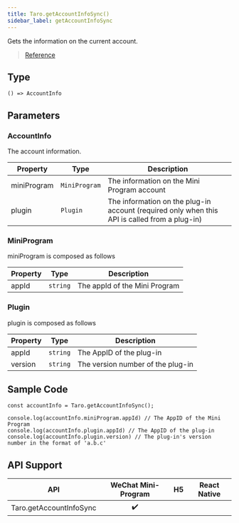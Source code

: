 ```yaml
---
title: Taro.getAccountInfoSync()
sidebar_label: getAccountInfoSync
---
```


Gets the information on the current account.

> [Reference](https://developers.weixin.qq.com/miniprogram/dev/api/open-api/account-info/wx.getAccountInfoSync.html)

## Type

```tsx
() => AccountInfo
```

## Parameters

### AccountInfo

The account information.

<table>
  <thead>
    <tr>
      <th>Property</th>
      <th>Type</th>
      <th>Description</th>
    </tr>
  </thead>
  <tbody>
    <tr>
      <td>miniProgram</td>
      <td><code>MiniProgram</code></td>
      <td>The information on the Mini Program account</td>
    </tr>
    <tr>
      <td>plugin</td>
      <td><code>Plugin</code></td>
      <td>The information on the plug-in account (required only when this API is called from a plug-in)</td>
    </tr>
  </tbody>
</table>

### MiniProgram

miniProgram is composed as follows

<table>
  <thead>
    <tr>
      <th>Property</th>
      <th>Type</th>
      <th>Description</th>
    </tr>
  </thead>
  <tbody>
    <tr>
      <td>appId</td>
      <td><code>string</code></td>
      <td>The appId of the Mini Program</td>
    </tr>
  </tbody>
</table>

### Plugin

plugin is composed as follows

<table>
  <thead>
    <tr>
      <th>Property</th>
      <th>Type</th>
      <th>Description</th>
    </tr>
  </thead>
  <tbody>
    <tr>
      <td>appId</td>
      <td><code>string</code></td>
      <td>The AppID of the plug-in</td>
    </tr>
    <tr>
      <td>version</td>
      <td><code>string</code></td>
      <td>The version number of the plug-in</td>
    </tr>
  </tbody>
</table>

## Sample Code

```tsx
const accountInfo = Taro.getAccountInfoSync();

console.log(accountInfo.miniProgram.appId) // The AppID of the Mini Program
console.log(accountInfo.plugin.appId) // The AppID of the plug-in
console.log(accountInfo.plugin.version) // The plug-in's version number in the format of 'a.b.c'
```

## API Support

|           API           | WeChat Mini-Program | H5 | React Native |
|:-----------------------:|:-------------------:|:--:|:------------:|
| Taro.getAccountInfoSync |         ✔️          |    |              |
